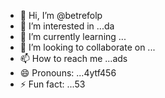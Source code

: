 - 👋 Hi, I’m @betrefolp
- 👀 I’m interested in ...da
- 🌱 I’m currently learning ...
- 💞️ I’m looking to collaborate on ...
- 📫 How to reach me ...ads
- 😄 Pronouns: ...4ytf456
- ⚡ Fun fact: ...53

<!---
betrefolp/betrefolp is a ✨ special ✨ repository because its `README.md` (this file) appears on yourhfmmmGitHub profile.
You can click the Preview link to take a look at your23
changes.
--->
